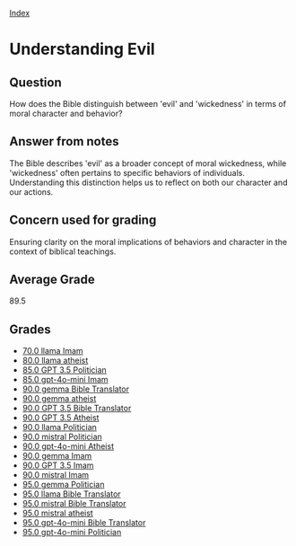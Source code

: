 
[Index](../index.md)
# Understanding Evil
## Question
How does the Bible distinguish between 'evil' and 'wickedness' in terms of moral character and behavior?

## Answer from notes
The Bible describes 'evil' as a broader concept of moral wickedness, while 'wickedness' often pertains to specific behaviors of individuals. Understanding this distinction helps us to reflect on both our character and our actions.

## Concern used for grading
Ensuring clarity on the moral implications of behaviors and character in the context of biblical teachings.

## Average Grade
89.5

## Grades
 * [70.0 llama Imam](../answers/llama_Imam/Understanding_Evil.md)
 * [80.0 llama atheist](../answers/llama_atheist/Understanding_Evil.md)
 * [85.0 GPT 3.5 Politician](../answers/GPT_3.5_Politician/Understanding_Evil.md)
 * [85.0 gpt-4o-mini Imam](../answers/gpt-4o-mini_Imam/Understanding_Evil.md)
 * [90.0 gemma Bible Translator](../answers/gemma_Bible_Translator/Understanding_Evil.md)
 * [90.0 gemma atheist](../answers/gemma_atheist/Understanding_Evil.md)
 * [90.0 GPT 3.5 Bible Translator](../answers/GPT_3.5_Bible_Translator/Understanding_Evil.md)
 * [90.0 GPT 3.5 Atheist](../answers/GPT_3.5_Atheist/Understanding_Evil.md)
 * [90.0 llama Politician](../answers/llama_Politician/Understanding_Evil.md)
 * [90.0 mistral Politician](../answers/mistral_Politician/Understanding_Evil.md)
 * [90.0 gpt-4o-mini Atheist](../answers/gpt-4o-mini_Atheist/Understanding_Evil.md)
 * [90.0 gemma Imam](../answers/gemma_Imam/Understanding_Evil.md)
 * [90.0 GPT 3.5 Imam](../answers/GPT_3.5_Imam/Understanding_Evil.md)
 * [90.0 mistral Imam](../answers/mistral_Imam/Understanding_Evil.md)
 * [95.0 gemma Politician](../answers/gemma_Politician/Understanding_Evil.md)
 * [95.0 llama Bible Translator](../answers/llama_Bible_Translator/Understanding_Evil.md)
 * [95.0 mistral Bible Translator](../answers/mistral_Bible_Translator/Understanding_Evil.md)
 * [95.0 mistral atheist](../answers/mistral_atheist/Understanding_Evil.md)
 * [95.0 gpt-4o-mini Bible Translator](../answers/gpt-4o-mini_Bible_Translator/Understanding_Evil.md)
 * [95.0 gpt-4o-mini Politician](../answers/gpt-4o-mini_Politician/Understanding_Evil.md)
